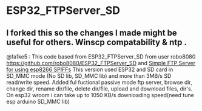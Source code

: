 # ESP32_FTPServer_SD

I forked this so the changes I made might be useful for others. Winscp compatability & ntp .
-
@fa1ke5 : 
This code based from ESP32_FTPServer_SD from user robo8080 https://github.com/robo8080/ESP32_FTPServer_SD and [Simple FTP Server for using esp8266 SPIFFs](https://github.com/nailbuster/esp8266FTPServer "Title") 
This version used ESP32 and SD card in SD_MMC mode (No SD lib, SD_MMC lib) and more than 3MB/s SD read/write speed. Added ful fuctional passive mode ftp server, browse dir, change dir, rename dir/file, delete dir/file, upload and download files, dir's. On esp32 wroom i can take up to 1050 KB/s downloading speed(need tune esp arduino SD_MMC lib)

